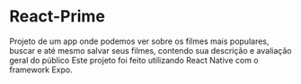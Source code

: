 # React-Prime
Projeto de um app onde podemos ver sobre os filmes mais populares, buscar e até mesmo salvar seus filmes, contendo sua descrição e avaliação geral do público
Este projeto foi feito utilizando React Native com o framework Expo.
